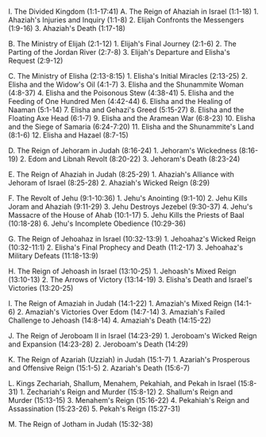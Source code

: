 I. The Divided Kingdom (1:1-17:41)
  A. The Reign of Ahaziah in Israel (1:1-18)
     1. Ahaziah's Injuries and Inquiry (1:1-8)
     2. Elijah Confronts the Messengers (1:9-16)
     3. Ahaziah's Death (1:17-18)

  B. The Ministry of Elijah (2:1-12)
     1. Elijah's Final Journey (2:1-6)
     2. The Parting of the Jordan River (2:7-8)
     3. Elijah's Departure and Elisha's Request (2:9-12)

  C. The Ministry of Elisha (2:13-8:15)
     1. Elisha's Initial Miracles (2:13-25)
     2. Elisha and the Widow's Oil (4:1-7)
     3. Elisha and the Shunammite Woman (4:8-37)
     4. Elisha and the Poisonous Stew (4:38-41)
     5. Elisha and the Feeding of One Hundred Men (4:42-44)
     6. Elisha and the Healing of Naaman (5:1-14)
     7. Elisha and Gehazi's Greed (5:15-27)
     8. Elisha and the Floating Axe Head (6:1-7)
     9. Elisha and the Aramean War (6:8-23)
    10. Elisha and the Siege of Samaria (6:24-7:20)
    11. Elisha and the Shunammite's Land (8:1-6)
    12. Elisha and Hazael (8:7-15)

  D. The Reign of Jehoram in Judah (8:16-24)
     1. Jehoram's Wickedness (8:16-19)
     2. Edom and Libnah Revolt (8:20-22)
     3. Jehoram's Death (8:23-24)

  E. The Reign of Ahaziah in Judah (8:25-29)
     1. Ahaziah's Alliance with Jehoram of Israel (8:25-28)
     2. Ahaziah's Wicked Reign (8:29)

  F. The Revolt of Jehu (9:1-10:36)
     1. Jehu's Anointing (9:1-10)
     2. Jehu Kills Joram and Ahaziah (9:11-29)
     3. Jehu Destroys Jezebel (9:30-37)
     4. Jehu's Massacre of the House of Ahab (10:1-17)
     5. Jehu Kills the Priests of Baal (10:18-28)
     6. Jehu's Incomplete Obedience (10:29-36)

  G. The Reign of Jehoahaz in Israel (10:32-13:9)
     1. Jehoahaz's Wicked Reign (10:32-11:1)
     2. Elisha's Final Prophecy and Death (11:2-17)
     3. Jehoahaz's Military Defeats (11:18-13:9)

  H. The Reign of Jehoash in Israel (13:10-25)
     1. Jehoash's Mixed Reign (13:10-13)
     2. The Arrows of Victory (13:14-19)
     3. Elisha's Death and Israel's Victories (13:20-25)

  I. The Reign of Amaziah in Judah (14:1-22)
     1. Amaziah's Mixed Reign (14:1-6)
     2. Amaziah's Victories Over Edom (14:7-14)
     3. Amaziah's Failed Challenge to Jehoash (14:8-14)
     4. Amaziah's Death (14:15-22)

  J. The Reign of Jeroboam II in Israel (14:23-29)
     1. Jeroboam's Wicked Reign and Expansion (14:23-28)
     2. Jeroboam's Death (14:29)

  K. The Reign of Azariah (Uzziah) in Judah (15:1-7)
     1. Azariah's Prosperous and Offensive Reign (15:1-5)
     2. Azariah's Death (15:6-7)

  L. Kings Zechariah, Shallum, Menahem, Pekahiah, and Pekah in Israel (15:8-31)
     1. Zechariah's Reign and Murder (15:8-12)
     2. Shallum's Reign and Murder (15:13-15)
     3. Menahem's Reign (15:16-22)
     4. Pekahiah's Reign and Assassination (15:23-26)
     5. Pekah's Reign (15:27-31)

  M. The Reign of Jotham in Judah (15:32-38)

